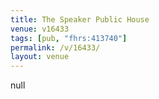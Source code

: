 ```yaml
---
title: The Speaker Public House
venue: v16433
tags: [pub, "fhrs:413740"]
permalink: /v/16433/
layout: venue
---
```

null